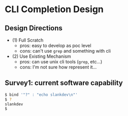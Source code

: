 # CLI Completion Design

## Design Directions

- (1) Full Scratch
	- pros: easy to develop as poc level
	- cons: can't use `grep` and something with cli
- (2) Use Existing Mechanism
	-	pros: can use unix cli tools (`grep`, etc...)
	- cons: I'm not sure how represent it...

## Survey1: current software capability

```bash
$ bind '"?" : "echo slankdev\n"'
$ ?
slankdev
$
```
